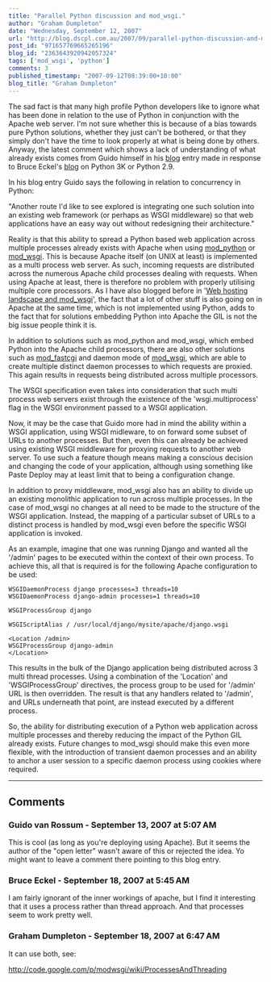 ```yaml
---
title: "Parallel Python discussion and mod_wsgi."
author: "Graham Dumpleton"
date: "Wednesday, September 12, 2007"
url: "http://blog.dscpl.com.au/2007/09/parallel-python-discussion-and-modwsgi.html"
post_id: "971657769665265196"
blog_id: "2363643920942057324"
tags: ['mod_wsgi', 'python']
comments: 3
published_timestamp: "2007-09-12T08:39:00+10:00"
blog_title: "Graham Dumpleton"
---
```


[](http://www.artima.com/weblogs/viewpost.jsp?thread=214325)The sad fact is that many high profile Python developers like to ignore what has been done in relation to the use of Python in conjunction with the Apache web server. I'm not sure whether this is because of a bias towards pure Python solutions, whether they just can't be bothered, or that they simply don't have the time to look properly at what is being done by others. Anyway, the latest comment which shows a lack of understanding of what already exists comes from Guido himself in his [blog](http://www.artima.com/weblogs/viewpost.jsp?thread=214325) entry made in response to Bruce Eckel's [blog](http://www.artima.com/forums/flat.jsp?forum=106&thread=214112) on Python 3K or Python 2.9.  
  
In his blog entry Guido says the following in relation to concurrency in Python:  
  
"Another route I'd like to see explored is integrating one such solution into an existing web framework \(or perhaps as WSGI middleware\) so that web applications have an easy way out without redesigning their architecture."  
  
Reality is that this ability to spread a Python based web application across multiple processes already exists with Apache when using [mod\_python](http://www.modpython.org/) or [mod\_wsgi](http://www.modwsgi.org/). This is because Apache itself \(on UNIX at least\) is implemented as a multi process web server. As such, incoming requests are distributed across the numerous Apache child processes dealing with requests. When using Apache at least, there is therefore no problem with properly utilising multiple core processors. As I have also blogged before in '[Web hosting landscape and mod\_wsgi](/posts/2007/07/web-hosting-landscape-and-modwsgi/)', the fact that a lot of other stuff is also going on in Apache at the same time, which is not implemented using Python, adds to the fact that for solutions embedding Python into Apache the GIL is not the big issue people think it is.  
  
In addition to solutions such as mod\_python and mod\_wsgi, which embed Python into the Apache child processors, there are also other solutions such as [mod\_fastcgi](http://www.fastcgi.com/) and daemon mode of [mod\_wsgi](http://www.modwsgi.org/), which are able to create multiple distinct daemon processes to which requests are proxied. This again results in requests being distributed across multiple processors.  
  
The WSGI specification even takes into consideration that such multi process web servers exist through the existence of the 'wsgi.multiprocess' flag in the WSGI environment passed to a WSGI application.  
  
Now, it may be the case that Guido more had in mind the ability within a WSGI application, using WSGI midleware, to on forward some subset of URLs to another processes. But then, even this can already be achieved using existing WSGI middleware for proxying requests to another web server. To use such a feature though means making a conscious decision and changing the code of your application, although using something like Paste Deploy may at least limit that to being a configuration change.  
  
In addition to proxy middleware, mod\_wsgi also has an ability to divide up an existing monolithic application to run across multiple processes. In the case of mod\_wsgi no changes at all need to be made to the structure of the WSGI application. Instead, the mapping of a particular subset of URLs to a distinct process is handled by mod\_wsgi even before the specific WSGI application is invoked.  
  
As an example, imagine that one was running Django and wanted all the '/admin' pages to be executed within the context of their own process. To achieve this, all that is required is for the following Apache configuration to be used:  

    
    
      
```
WSGIDaemonProcess django processes=3 threads=10  
WSGIDaemonProcess django-admin processes=1 threads=10  
```
      
```
WSGIProcessGroup django  
```
      
```
WSGIScriptAlias / /usr/local/django/mysite/apache/django.wsgi  
```
      
```
<Location /admin>  
WSGIProcessGroup django-admin  
</Location>  
```
    

This results in the bulk of the Django application being distributed across 3 multi thread processes. Using a combination of the 'Location' and 'WSGIProcessGroup' directives, the process group to be used for '/admin' URL is then overridden. The result is that any handlers related to '/admin', and URLs underneath that point, are instead executed by a different process.  
  
So, the ability for distributing execution of a Python web application across multiple processes and thereby reducing the impact of the Python GIL already exists. Future changes to mod\_wsgi should make this even more flexible, with the introduction of transient daemon processes and an ability to anchor a user session to a specific daemon process using cookies where required.

---

## Comments

### Guido van Rossum - September 13, 2007 at 5:07 AM

This is cool \(as long as you're deploying using Apache\). But it seems the author of the "open letter" wasn't aware of this or rejected the idea. Yo might want to leave a comment there pointing to this blog entry.

### Bruce Eckel - September 18, 2007 at 5:45 AM

I am fairly ignorant of the inner workings of apache, but I find it interesting that it uses a process rather than thread approach. And that processes seem to work pretty well.

### Graham Dumpleton - September 18, 2007 at 6:47 AM

It can use both, see:  
  
http://code.google.com/p/modwsgi/wiki/ProcessesAndThreading


